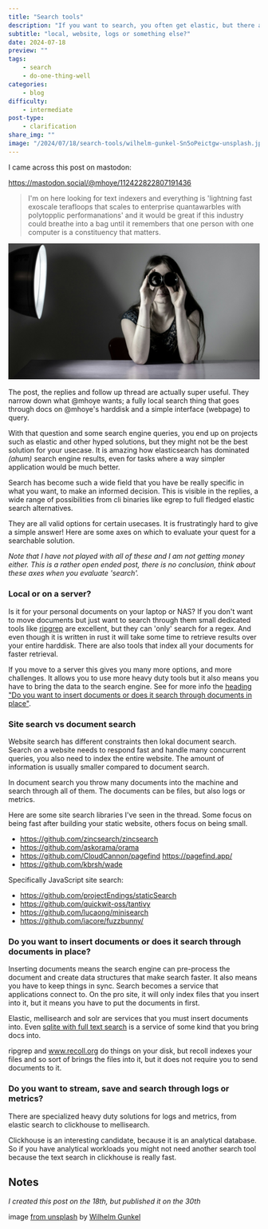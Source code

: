 ```yaml
---
title: "Search tools"
description: "If you want to search, you often get elastic, but there are many options and depending on what kind of search you want. Here are some ways of looking at it."
subtitle: "local, website, logs or something else?"
date: 2024-07-18
preview: ""
tags:
    - search
    - do-one-thing-well
categories:
    - blog
difficulty:
    - intermediate
post-type:
    - clarification
share_img: ""
image: "/2024/07/18/search-tools/wilhelm-gunkel-Sn5oPeictgw-unsplash.jpg"
---
```


I came across this post on mastodon:

https://mastodon.social/@mhoye/112422822807191436
> I'm on here looking for text indexers and everything is 'lightning fast exoscale terafloops that scales to enterprise quantawarbles with polytopplic performanations' and it would be great if this industry could breathe into a bag until it remembers that one person with one computer is a constituency that matters.

![a person looks through binoculars, it's really silly, but I thought it would represent 'search'](wilhelm-gunkel-Sn5oPeictgw-unsplash.jpg)

The post, the replies and follow up thread are actually super useful. They narrow down what @mhoye wants; a fully local search thing that goes through docs on @mhoye's harddisk and a simple interface (webpage) to query.

With that question and some search engine queries, you end up on projects such as elastic and other hyped solutions, but they might not be the best solution for your usecase. It is amazing how elasticsearch has dominated _(ahum)_ search engine results, even for tasks where a way simpler application would be much better.

Search has become such a wide field that you have be really specific in what you want, to make an informed decision. This is visible in the replies, a wide range of possibilities from cli binaries like egrep to full fledged elastic search alternatives. 

They are all valid options for certain usecases. It is frustratingly hard to give a simple answer!
Here are some axes on which to evaluate your quest for a searchable solution.

_Note that I have not played with all of these and I am not getting money either. This is a rather open ended post, there is no conclusion, think about these axes when you evaluate 'search'._

### Local or on a server?

Is it for your personal documents on your laptop or NAS? If you don't want to move documents but just want to search through them small dedicated tools like [ripgrep](https://github.com/BurntSushi/ripgrep) are excellent, but they can 'only' search for a regex. And even though it is written in rust it will take some time to retrieve results over your entire harddisk. There are also tools that index all your documents for faster retrieval.

If you move to a server this gives you many more options, and more challenges. It allows you to use more heavy duty tools but it also means you have to bring the data to the search engine. See for more info the [heading "Do you want to insert documents or does it search through documents in place"](#do-you-want-to-insert-documents-or-does-it-search-through-documents-in-place).

### Site search vs document search

Website search has different constraints then lokal document search. Search on a website needs to respond fast and handle many concurrent queries, you also need to index the entire website. The amount of information is usually smaller compared to document search. 

In document search you throw many documents into the machine and search through all of them. The documents can be files, but also logs or metrics. 

Here are some site search libraries I've seen in the thread. Some focus on being fast after building your static website, others focus on being small.

- https://github.com/zincsearch/zincsearch
- https://github.com/askorama/orama
- https://github.com/CloudCannon/pagefind https://pagefind.app/ 
- https://github.com/kbrsh/wade

Specifically JavaScript site search:
- https://github.com/projectEndings/staticSearch
- https://github.com/quickwit-oss/tantivy
- https://github.com/lucaong/minisearch
- https://github.com/iacore/fuzzbunny/

### Do you want to insert documents or does it search through documents in place?
Inserting documents means the search engine can pre-process the document and create data structures that make search faster. It also means you have to keep things in sync. Search becomes a  service that applications connect to. On the pro site, it will only index files that you insert into it, but it means you have to put the documents in first.

Elastic, mellisearch and solr are services that you must insert documents into.
Even [sqlite with full text search](https://www.sqlite.org/fts5.html) is a service of some kind that you bring docs into.

ripgrep and www.recoll.org do things on your disk, but recoll indexes your files and so sort of brings the files into it, but it does not require you to send documents to it.

### Do you want to stream, save and search through logs or metrics?
There are specialized heavy duty solutions for logs and metrics, from elastic search to clickhouse to mellisearch. 

Clickhouse is an interesting candidate, because it is an analytical database. So if you have analytical workloads you might not need another search tool because the text search in clickhouse is really fast.


## Notes
_I created this post on the 18th, but published it on the 30th_

image [from unsplash](https://unsplash.com/photos/a-woman-sitting-at-a-table-with-a-camera-in-front-of-her-Sn5oPeictgw) by [Wilhelm Gunkel](https://unsplash.com/@wilhelmgunkel)